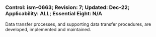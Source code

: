 ### Control: ism-0663; Revision: 7; Updated: Dec-22; Applicability: ALL; Essential Eight: N/A
<p>Data transfer processes, and supporting data transfer procedures, are developed, implemented and maintained.</p>